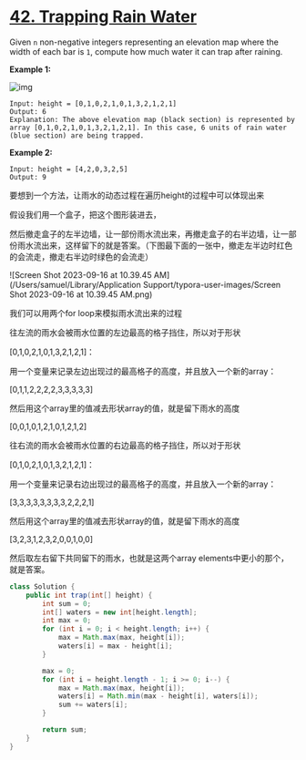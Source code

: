 # [42. Trapping Rain Water](https://leetcode.com/problems/trapping-rain-water/)

Given `n` non-negative integers representing an elevation map where the width of each bar is `1`, compute how much water it can trap after raining.

 

**Example 1:**

![img](https://assets.leetcode.com/uploads/2018/10/22/rainwatertrap.png)

```
Input: height = [0,1,0,2,1,0,1,3,2,1,2,1]
Output: 6
Explanation: The above elevation map (black section) is represented by array [0,1,0,2,1,0,1,3,2,1,2,1]. In this case, 6 units of rain water (blue section) are being trapped.
```

**Example 2:**

```
Input: height = [4,2,0,3,2,5]
Output: 9
```

 

要想到一个方法，让雨水的动态过程在遍历height的过程中可以体现出来

假设我们用一个盒子，把这个图形装进去，

然后撤走盒子的左半边墙，让一部份雨水流出来，再撤走盒子的右半边墙，让一部份雨水流出来，这样留下的就是答案。（下图最下面的一张中，撤走左半边时红色的会流走，撤走右半边时绿色的会流走）

![Screen Shot 2023-09-16 at 10.39.45 AM](/Users/samuel/Library/Application Support/typora-user-images/Screen Shot 2023-09-16 at 10.39.45 AM.png)

我们可以用两个for loop来模拟雨水流出来的过程

往左流的雨水会被雨水位置的左边最高的格子挡住，所以对于形状

[0,1,0,2,1,0,1,3,2,1,2,1]：

用一个变量来记录左边出现过的最高格子的高度，并且放入一个新的array：

[0,1,1,2,2,2,2,3,3,3,3,3]

然后用这个array里的值减去形状array的值，就是留下雨水的高度

[0,0,1,0,1,2,1,0,1,2,1,2]



往右流的雨水会被雨水位置的右边最高的格子挡住，所以对于形状

[0,1,0,2,1,0,1,3,2,1,2,1]：

用一个变量来记录右边出现过的最高格子的高度，并且放入一个新的array：

[3,3,3,3,3,3,3,3,2,2,2,1]

然后用这个array里的值减去形状array的值，就是留下雨水的高度

[3,2,3,1,2,3,2,0,0,1,0,0]



然后取左右留下共同留下的雨水，也就是这两个array elements中更小的那个，就是答案。

```java
class Solution {
    public int trap(int[] height) {
        int sum = 0;
        int[] waters = new int[height.length];
        int max = 0;
        for (int i = 0; i < height.length; i++) {
            max = Math.max(max, height[i]);
            waters[i] = max - height[i];
        }

        max = 0;
        for (int i = height.length - 1; i >= 0; i--) {
            max = Math.max(max, height[i]);
            waters[i] = Math.min(max - height[i], waters[i]);
            sum += waters[i];
        }

        return sum;
    }
}
```

